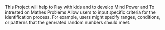 This Project will help to Play with kids and to develop Mind Power and To intrested on Mathes Problems 
Allow users to input specific criteria for the identification process. For example, users might specify ranges, conditions, or patterns that the generated random numbers should meet.
